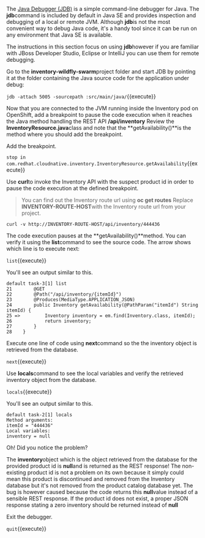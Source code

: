 The [Java Debugger (JDB)](http://docs.oracle.com/javase/8/docs/technotes/tools/windows/jdb.html) 
is a simple command-line debugger for Java. The **jdb**command is included by default in 
Java SE and provides inspection and debugging of a local or remote JVM. Although **jdb**is not 
the most convenient way to debug Java code, it's a handy tool since it can be run on any environment 
that Java SE is available. 

The instructions in this section focus on using **jdb**however if you are familiar with JBoss Developer 
Studio, Eclipse or IntelliJ you can use them for remote debugging.

Go to the **inventory-wildfly-swarm**project folder and start JDB by pointing it at the folder 
containing the Java source code for the application under debug:

`jdb -attach 5005 -sourcepath :src/main/java/`{{execute}}

Now that you are connected to the JVM running inside the Inventory pod on OpenShift, add 
a breakpoint to pause the code execution when it reaches the Java method handling the 
REST API **/api/inventory** Review the **InventoryResource.java**class and note that the 
**getAvailability()**is the method where you should add the breakpoint.

Add the breakpoint.

`stop in com.redhat.cloudnative.inventory.InventoryResource.getAvailability`{{execute}}

Use **curl**to invoke the Inventory API with the suspect product id in order to pause the 
code execution at the defined breakpoint.

> You can find out the Inventory route url using **oc get routes** Replace 
> **INVENTORY-ROUTE-HOST**with the Inventory route url from your project.

`curl -v http://INVENTORY-ROUTE-HOST/api/inventory/444436`

The code execution pauses at the **getAvailability()**method. You can verify it 
using the **list**command to see the source code. The arrow shows which line is 
to execute next:

`list`{{execute}}

You'll see an output similar to this.

```
default task-3[1] list
21        @GET
22        @Path("/api/inventory/{itemId}")
23        @Produces(MediaType.APPLICATION_JSON)
24        public Inventory getAvailability(@PathParam("itemId") String itemId) {
25 =>         Inventory inventory = em.find(Inventory.class, itemId);
26            return inventory;
27        }
28    }
```

Execute one line of code using **next**command so the the inventory object is 
retrieved from the database.

`next`{{execute}}

Use **locals**command to see the local variables and verify the retrieved inventory 
object from the database.

`locals`{{execute}}

You'll see an output similar to this.

```
default task-2[1] locals
Method arguments:
itemId = "444436"
Local variables:
inventory = null
```

Oh! Did you notice the problem? 

The **inventory**object which is the object retrieved from the database 
for the provided product id is **null**and is returned as the REST response! The non-existing 
product id is not a problem on its own because it simply could mean this product is discontinued 
and removed from the Inventory database but it's not removed from the product catalog database 
yet. The bug is however caused because the code returns this **null**value instead of a sensible 
REST response. If the product id does not exist, a proper JSON response stating a zero inventory 
should be returned instead of **null**

Exit the debugger.

`quit`{{execute}}
